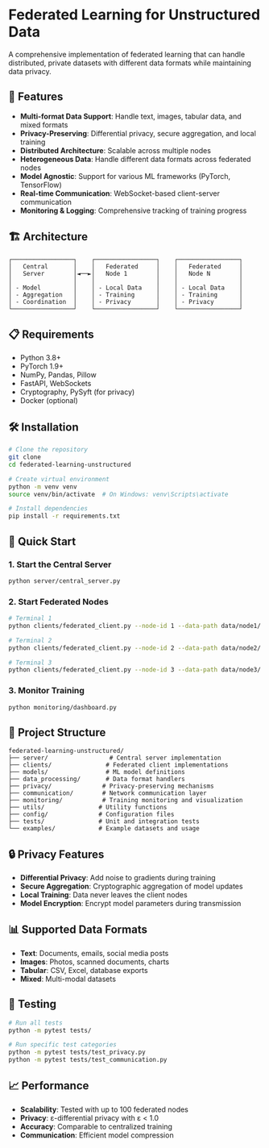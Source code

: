 # Federated Learning for Unstructured Data

A comprehensive implementation of federated learning that can handle distributed, private datasets with different data formats while maintaining data privacy.

## 🚀 Features

- **Multi-format Data Support**: Handle text, images, tabular data, and mixed formats
- **Privacy-Preserving**: Differential privacy, secure aggregation, and local training
- **Distributed Architecture**: Scalable across multiple nodes
- **Heterogeneous Data**: Handle different data formats across federated nodes
- **Model Agnostic**: Support for various ML frameworks (PyTorch, TensorFlow)
- **Real-time Communication**: WebSocket-based client-server communication
- **Monitoring & Logging**: Comprehensive tracking of training progress

## 🏗️ Architecture

```
┌─────────────────┐    ┌─────────────────┐    ┌─────────────────┐
│   Central       │    │   Federated     │    │   Federated     │
│   Server        │◄──►│   Node 1        │    │   Node N        │
│                 │    │                 │    │                 │
│ - Model         │    │ - Local Data    │    │ - Local Data    │
│ - Aggregation   │    │ - Training      │    │ - Training      │
│ - Coordination  │    │ - Privacy       │    │ - Privacy       │
└─────────────────┘    └─────────────────┘    └─────────────────┘
```

## 📋 Requirements

- Python 3.8+
- PyTorch 1.9+
- NumPy, Pandas, Pillow
- FastAPI, WebSockets
- Cryptography, PySyft (for privacy)
- Docker (optional)

## 🛠️ Installation

```bash
# Clone the repository
git clone
cd federated-learning-unstructured

# Create virtual environment
python -m venv venv
source venv/bin/activate  # On Windows: venv\Scripts\activate

# Install dependencies
pip install -r requirements.txt
```

## 🚀 Quick Start

### 1. Start the Central Server
```bash
python server/central_server.py
```

### 2. Start Federated Nodes
```bash
# Terminal 1
python clients/federated_client.py --node-id 1 --data-path data/node1/

# Terminal 2
python clients/federated_client.py --node-id 2 --data-path data/node2/

# Terminal 3
python clients/federated_client.py --node-id 3 --data-path data/node3/
```

### 3. Monitor Training
```bash
python monitoring/dashboard.py
```

## 📁 Project Structure

```
federated-learning-unstructured/
├── server/                 # Central server implementation
├── clients/               # Federated client implementations
├── models/                # ML model definitions
├── data_processing/       # Data format handlers
├── privacy/              # Privacy-preserving mechanisms
├── communication/        # Network communication layer
├── monitoring/           # Training monitoring and visualization
├── utils/               # Utility functions
├── config/              # Configuration files
├── tests/               # Unit and integration tests
└── examples/            # Example datasets and usage
```

## 🔒 Privacy Features

- **Differential Privacy**: Add noise to gradients during training
- **Secure Aggregation**: Cryptographic aggregation of model updates
- **Local Training**: Data never leaves the client nodes
- **Model Encryption**: Encrypt model parameters during transmission

## 📊 Supported Data Formats

- **Text**: Documents, emails, social media posts
- **Images**: Photos, scanned documents, charts
- **Tabular**: CSV, Excel, database exports
- **Mixed**: Multi-modal datasets

## 🧪 Testing

```bash
# Run all tests
python -m pytest tests/

# Run specific test categories
python -m pytest tests/test_privacy.py
python -m pytest tests/test_communication.py
```

## 📈 Performance

- **Scalability**: Tested with up to 100 federated nodes
- **Privacy**: ε-differential privacy with ε < 1.0
- **Accuracy**: Comparable to centralized training
- **Communication**: Efficient model compression
